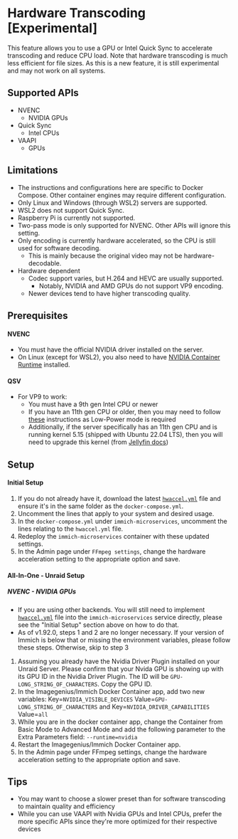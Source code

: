 # Hardware Transcoding [Experimental]

This feature allows you to use a GPU or Intel Quick Sync to accelerate transcoding and reduce CPU load.
Note that hardware transcoding is much less efficient for file sizes.
As this is a new feature, it is still experimental and may not work on all systems.

## Supported APIs

- NVENC
  - NVIDIA GPUs
- Quick Sync
  - Intel CPUs
- VAAPI
  - GPUs

## Limitations

- The instructions and configurations here are specific to Docker Compose. Other container engines may require different configuration.
- Only Linux and Windows (through WSL2) servers are supported.
- WSL2 does not support Quick Sync.
- Raspberry Pi is currently not supported.
- Two-pass mode is only supported for NVENC. Other APIs will ignore this setting.
- Only encoding is currently hardware accelerated, so the CPU is still used for software decoding.
  - This is mainly because the original video may not be hardware-decodable.
- Hardware dependent
  - Codec support varies, but H.264 and HEVC are usually supported.
    - Notably, NVIDIA and AMD GPUs do not support VP9 encoding.
  - Newer devices tend to have higher transcoding quality.

## Prerequisites

#### NVENC

- You must have the official NVIDIA driver installed on the server.
- On Linux (except for WSL2), you also need to have [NVIDIA Container Runtime][nvcr] installed.

#### QSV

- For VP9 to work:
  - You must have a 9th gen Intel CPU or newer
  - If you have an 11th gen CPU or older, then you may need to follow [these][jellyfin-lp] instructions as Low-Power mode is required
  - Additionally, if the server specifically has an 11th gen CPU and is running kernel 5.15 (shipped with Ubuntu 22.04 LTS), then you will need to upgrade this kernel (from [Jellyfin docs][jellyfin-kernel-bug])

## Setup
#### Initial Setup
1. If you do not already have it, download the latest [`hwaccel.yml`][hw-file] file and ensure it's in the same folder as the `docker-compose.yml`.
2. Uncomment the lines that apply to your system and desired usage.
3. In the `docker-compose.yml` under `immich-microservices`, uncomment the lines relating to the `hwaccel.yml` file.
4. Redeploy the `immich-microservices` container with these updated settings.
5. In the Admin page under `FFmpeg settings`, change the hardware acceleration setting to the appropriate option and save.

#### All-In-One - Unraid Setup
##### NVENC - NVIDIA GPUs
- If you are using other backends. You will still need to implement [`hwaccel.yml`][hw-file] file into the `immich-microservices` service directly, please see the "Initial Setup" section above on how to do that.
- As of v1.92.0, steps 1 and 2 are no longer necessary. If your version of Immich is below that or missing the environment variables, please follow these steps. Otherwise, skip to step 3

1. Assuming you already have the Nvidia Driver Plugin installed on your Unraid Server. Please confirm that your Nvida GPU is showing up with its GPU ID in the Nvidia Driver Plugin. The ID will be `GPU-LONG_STRING_OF_CHARACTERS`. Copy the GPU ID.
2. In the Imagegenius/Immich Docker Container app, add two new variables: Key=`NVIDIA_VISIBLE_DEVICES` Value=`GPU-LONG_STRING_OF_CHARACTERS` and Key=`NVIDIA_DRIVER_CAPABILITIES` Value=`all`
3. While you are in the docker container app, change the Container from Basic Mode to Advanced Mode and add the following parameter to the Extra Parameters field: `--runtime=nvidia`
4. Restart the Imagegenius/Immich Docker Container app.
5. In the Admin page under FFmpeg settings, change the hardware acceleration setting to the appropriate option and save.

## Tips

- You may want to choose a slower preset than for software transcoding to maintain quality and efficiency
- While you can use VAAPI with Nvidia GPUs and Intel CPUs, prefer the more specific APIs since they're more optimized for their respective devices

[hw-file]: https://github.com/immich-app/immich/releases/latest/download/hwaccel.yml
[nvcr]: https://github.com/NVIDIA/nvidia-container-runtime/
[jellyfin-lp]: https://jellyfin.org/docs/general/administration/hardware-acceleration/intel/#configure-and-verify-lp-mode-on-linux
[jellyfin-kernel-bug]: https://jellyfin.org/docs/general/administration/hardware-acceleration/intel/#known-issues-and-limitations
